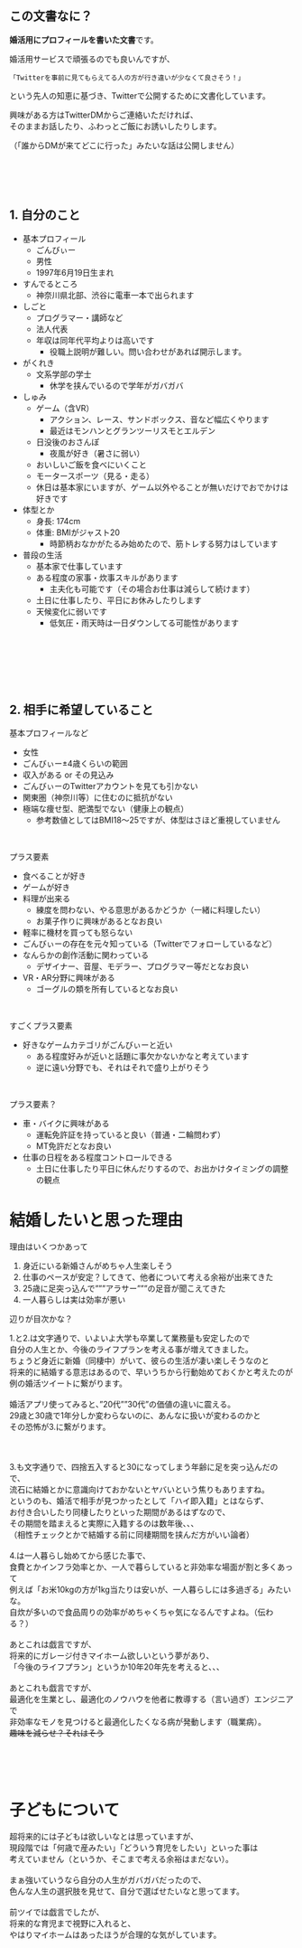 ## この文書なに？
**婚活用にプロフィールを書いた文書**です。

婚活用サービスで頑張るのでも良いんですが、

`「Twitterを事前に見てもらえてる人の方が行き違いが少なくて良さそう！」`

という先人の知恵に基づき、Twitterで公開するために文書化しています。  

興味がある方はTwitterDMからご連絡いただければ、  
そのままお話したり、ふわっとご飯にお誘いしたりします。

（「誰からDMが来てどこに行った」みたいな話は公開しません）
<br>
<br>
<br>
<br>
<br>

## 1. 自分のこと
* 基本プロフィール
  * ごんびぃー
  * 男性
  * 1997年6月19日生まれ
* すんでるところ 
  * 神奈川県北部、渋谷に電車一本で出られます
* しごと
  * プログラマー・講師など
  * 法人代表
  * 年収は同年代平均よりは高いです
    * 役職上説明が難しい。問い合わせがあれば開示します。
* がくれき
  * 文系学部の学士
    * 休学を挟んでいるので学年がガバガバ
* しゅみ
  * ゲーム（含VR）
    * アクション、レース、サンドボックス、音など幅広くやります
    * 最近はモンハンとグランツーリスモとエルデン
  * 日没後のおさんぽ
    * 夜風が好き（暑さに弱い）
  * おいしいご飯を食べにいくこと
  * モータースポーツ（見る・走る）
  * 休日は基本家にいますが、ゲーム以外やることが無いだけでおでかけは好きです
* 体型とか
  * 身長: 174cm
  * 体重: BMIがジャスト20
    * 時節柄おなかがたるみ始めたので、筋トレする努力はしています
* 普段の生活
  * 基本家で仕事しています
  * ある程度の家事・炊事スキルがあります
    * 主夫化も可能です（その場合お仕事は減らして続けます）
  * 土日に仕事したり、平日にお休みしたりします
  * 天候変化に弱いです
    * 低気圧・雨天時は一日ダウンしてる可能性があります
<br>
<br>
<br>
<br>
<br>

## 2. 相手に希望していること
基本プロフィールなど
* 女性
* ごんびぃー±4歳くらいの範囲
* 収入がある or その見込み
* ごんびぃーのTwitterアカウントを見ても引かない
* 関東圏（神奈川等）に住むのに抵抗がない
* 極端な痩せ型、肥満型でない（健康上の観点）
  * 参考数値としてはBMI18～25ですが、体型はさほど重視していません

<br>

プラス要素
* 食べることが好き
* ゲームが好き
* 料理が出来る
  * 練度を問わない、やる意思があるかどうか（一緒に料理したい）
  * お菓子作りに興味があるとなお良い
* 軽率に機材を買っても怒らない
* ごんびぃーの存在を元々知っている（Twitterでフォローしているなど）
* なんらかの創作活動に関わっている
  * デザイナー、音屋、モデラー、プログラマー等だとなお良い
* VR・AR分野に興味がある
  * ゴーグルの類を所有しているとなお良い

<br>  

すごくプラス要素
* 好きなゲームカテゴリがごんびぃーと近い
  * ある程度好みが近いと話題に事欠かないかなと考えています
  * 逆に遠い分野でも、それはそれで盛り上がりそう

<br>  

プラス要素？
* 車・バイクに興味がある
  * 運転免許証を持っていると良い（普通・二輪問わず）
  * MT免許だとなお良い
* 仕事の日程をある程度コントロールできる
  * 土日に仕事したり平日に休んだりするので、お出かけタイミングの調整の観点


# 結婚したいと思った理由
理由はいくつかあって
  1. 身近にいる新婚さんがめちゃ人生楽しそう
  2. 仕事のペースが安定？してきて、他者について考える余裕が出来てきた
  3. 25歳に足突っ込んで”””アラサー”””の足音が聞こえてきた
  4. 一人暮らしは実は効率が悪い<br>

辺りが目次かな？<br>

1.と2.は文字通りで、いよいよ大学も卒業して業務量も安定したので<br>
自分の人生とか、今後のライフプランを考える事が増えてきました。<br>
ちょうど身近に新婚（同棲中）がいて、彼らの生活が凄い楽しそうなのと<br>
将来的に結婚する意志はあるので、早いうちから行動始めておくかと考えたのが<br>
例の婚活ツイートに繋がります。<br>
<br>
婚活アプリ使ってみると、”20代””30代”の価値の違いに震える。<br>
29歳と30歳で1年分しか変わらないのに、あんなに扱いが変わるのかと<br>
その恐怖が3.に繋がります。<br>
<br>
<br>
<br>
3.も文字通りで、四捨五入すると30になってしまう年齢に足を突っ込んだので、<br>
流石に結婚とかに意識向けておかないとヤバいという焦りもありますね。<br>
というのも、婚活で相手が見つかったとして「ハイ即入籍」とはならず、<br>
お付き合いしたり同棲したりといった期間があるはずなので、<br>
その期間を踏まえると実際に入籍するのは数年後、、、<br>
（相性チェックとかで結婚する前に同棲期間を挟んだ方がいい論者）<br>
<br>
4.は一人暮らし始めてから感じた事で、<br>
食費とかインフラ効率とか、一人で暮らしていると非効率な場面が割と多くあって<br>
例えば「お米10kgの方が1kg当たりは安いが、一人暮らしには多過ぎる」みたいな。<br>
自炊が多いので食品周りの効率がめちゃくちゃ気になるんですよね。（伝わる？）<br>
<br>
あとこれは戯言ですが、<br>
将来的にガレージ付きマイホーム欲しいという夢があり、<br>
「今後のライフプラン」というか10年20年先を考えると、、、<br>
<br>
あとこれも戯言ですが、<br>
最適化を生業とし、最適化のノウハウを他者に教導する（言い過ぎ）エンジニアで<br>
非効率なモノを見つけると最適化したくなる病が発動します（職業病）。<br>
~~趣味を減らせ？それはそう~~



<br>
<br>
<br>

# 子どもについて
超将来的には子どもは欲しいなとは思っていますが、<br>
現段階では「何歳で産みたい」「どういう育児をしたい」といった事は<br>
考えていません（というか、そこまで考える余裕はまだない）。<br>
<br>
まぁ強いていうなら自分の人生がガバガバだったので、<br>
色んな人生の選択肢を見せて、自分で選ばせたいなと思ってます。<br>
<br>
前ツイでは戯言でしたが、<br>
将来的な育児まで視野に入れると、<br>
やはりマイホームはあったほうが合理的な気がしています。<br>




